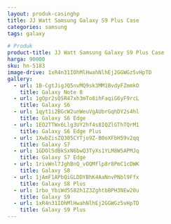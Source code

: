 ```yaml
---
layout: produk-casinghp
title: JJ Watt Samsung Galaxy S9 Plus Case
categories: samsung
tags: galaxy

# Produk
product-title: JJ Watt Samsung Galaxy S9 Plus Case
harga: 90000
sku: hn-5183
image-drive: 1xR4n31IOhMlHwahNlhEj2GGWGz5vHpTD
gallery:
  - url: 1B-CgtJigJQ5nvMQ9sk3MM1BvdyFZmmkO
    title: Galaxy Note 8
  - url: 1gOpr2sQSR47xh3mTo8ihFaqiG6yF9rcL
    title: Galaxy S6
  - url: 1qyt1i2BGcW2unWeuVgAUbrGqhDY2s4hl
    title: Galaxy S6 Edge
  - url: 1EO2TTWx6Llg3UY2hf4s8IQZlGThTQrM1
    title: Galaxy S6 Edge Plus
  - url: 1XwbZisZQ305CYTjo9Z-B0oXFbH59v2qq
    title: Galaxy S7
  - url: 1GDOlSdBkSxN6bwQ3TyXs1YLM8W5APMJq
    title: Galaxy S7 Edge
  - url: 1rivWnl7JghBnQ_vOQMflp8r8PmC1cDWK
    title: Galaxy S8
  - url: 1jAmF1APbQiGLDDYBhK4AaNnvPNbl9Ffx
    title: Galaxy S8 Plus
  - url: 1rbo_YbiWd5S82h1Z3ZghtbBPH3NEw20u
    title: Galaxy S9
  - url: 1xR4n31IOhMlHwahNlhEj2GGWGz5vHpTD
    title: Galaxy S9 Plus
---
```

